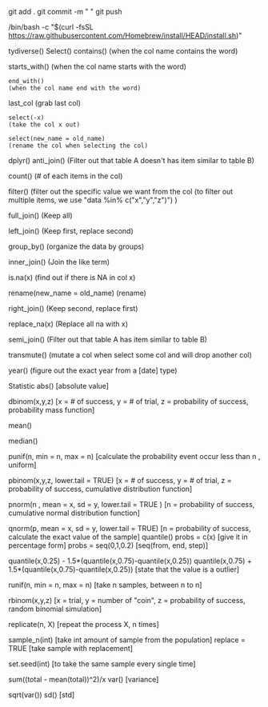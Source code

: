 git add .
git commit -m " "
git push

/bin/bash -c "$(curl -fsSL https://raw.githubusercontent.com/Homebrew/install/HEAD/install.sh)"




tydiverse()
  Select()
    contains()
   (when the col name contains the word)

   starts_with()
   (when the col name starts with the word)

    end_with()
    (when the col name end with the word)

   last_col
   (grab last col)
    
  
  
    select(-x)
    (take the col x out)

    select(new_name = old_name)
    (rename the col when selecting the col)
   
   
dplyr()
  anti_join()
  (Filter out that table A doesn't has item similar to table B)

  count()
  (# of each items in the col)

  filter()
  (filter out the specific value we want from the col
  (to filter out multiple items, we use "data %in% c("x","y","z")")
  )

  full_join()
  (Keep all)

  left_join()
  (Keep first, replace second)

  group_by()
  (organize the data by groups)

  inner_join()
  (Join the like term)

  is.na(x)
  (find out if there is NA in col x)

  rename(new_name = old_name)
  (rename)

  right_join()
  (Keep second, replace first)

  replace_na(x)
  (Replace all na with x)

  semi_join()
  (Filter out that table A has item similar to table B)

  transmute()
  (mutate a col when select some col and will drop another col)

  year()
  (figure out the exact year from a [date] type)



Statistic
  abs()
  [absolute value]

  dbinom(x,y,z)
  [x = # of success, y = # of trial, z = probability of success, probability mass function]

  mean()
  
  median()
  

  punif(n, min = n, max = n)
  [calculate the probability event occur less than n , uniform]
  
  pbinom(x,y,z, lower.tail = TRUE)
  [x = # of success, y = # of trial, z = probability of success, cumulative distribution function]
     
 
  pnorm(n , mean = x, sd = y, lower.tail = TRUE )
  [n = probability of success, cumulative normal distribution function]

  qnorm(p, mean = x, sd = y, lower.tail = TRUE)
  [n = probability of success, calculate the exact value of the sample]
  quantile()
    probs = c(x)
    [give it in percentage form]
    probs = seq(0,1,0.2)
    [seq(from, end, step)]
  
  quantile(x,0.25) - 1.5*(quantile(x,0.75)-quantile(x,0.25))
  quantile(x,0.75) + 1.5*(quantile(x,0.75)-quantile(x,0.25))
  [state that the value is a outlier]

  runif(n, min = n, max = n)
  [take n samples, between n to n]
  
  rbinom(x,y,z)
  [x = trial, y = number of "coin", z = probability of success, random binomial simulation]

  replicate(n, X)
  [repeat the process X, n times]
  
  sample_n(int)
  [take int amount of sample from the population]
    replace = TRUE
    [take sample with replacement]
  
  set.seed(int)
  [to take the same sample every single time]

  sum((total - mean(total))^2)/x
  var()
  [variance]
  
  sqrt(var())
  sd()
  [std]
 

  
  
  
  
  
  
 